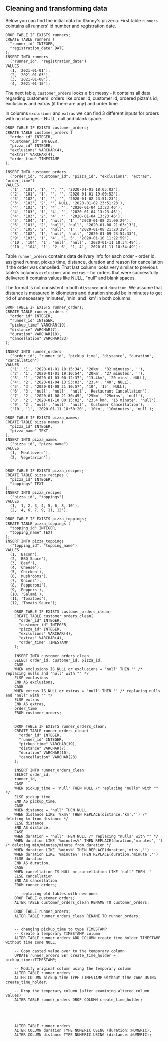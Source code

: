 ## Cleaning and transforming data

Below you can find the initial data for Danny's pizzeria. First table ```runners``` cointains all runners' id number and registration date.

```
DROP TABLE IF EXISTS runners;
CREATE TABLE runners (
  "runner_id" INTEGER,
  "registration_date" DATE
);
INSERT INTO runners
  ("runner_id", "registration_date")
VALUES
  (1, '2021-01-01'),
  (2, '2021-01-03'),
  (3, '2021-01-08'),
  (4, '2021-01-15');
```

The next table, ```customer_orders``` looks a bit messy - it contains all data regarding customers' orders like order id, customer id, ordered pizza's id, exclusions and extras (if there are any) and order time.

In columns ```exclusions``` and ```extras``` we can find 3 different inputs for orders with no changes - NULL, null and blank space.

```
DROP TABLE IF EXISTS customer_orders;
CREATE TABLE customer_orders (
  "order_id" INTEGER,
  "customer_id" INTEGER,
  "pizza_id" INTEGER,
  "exclusions" VARCHAR(4),
  "extras" VARCHAR(4),
  "order_time" TIMESTAMP
);

INSERT INTO customer_orders
  ("order_id", "customer_id", "pizza_id", "exclusions", "extras", "order_time")
VALUES
  ('1', '101', '1', '', '', '2020-01-01 18:05:02'),
  ('2', '101', '1', '', '', '2020-01-01 19:00:52'),
  ('3', '102', '1', '', '', '2020-01-02 23:51:23'),
  ('3', '102', '2', '', NULL, '2020-01-02 23:51:23'),
  ('4', '103', '1', '4', '', '2020-01-04 13:23:46'),
  ('4', '103', '1', '4', '', '2020-01-04 13:23:46'),
  ('4', '103', '2', '4', '', '2020-01-04 13:23:46'),
  ('5', '104', '1', 'null', '1', '2020-01-08 21:00:29'),
  ('6', '101', '2', 'null', 'null', '2020-01-08 21:03:13'),
  ('7', '105', '2', 'null', '1', '2020-01-08 21:20:29'),
  ('8', '102', '1', 'null', 'null', '2020-01-09 23:54:33'),
  ('9', '103', '1', '4', '1, 5', '2020-01-10 11:22:59'),
  ('10', '104', '1', 'null', 'null', '2020-01-11 18:34:49'),
  ('10', '104', '1', '2, 6', '1, 4', '2020-01-11 18:34:49');
```

Table ```runner_orders``` contains data delivery info for each order - order id, assigned runner, pickup time, distance, duration and reason for cancellation if the order was cancelled. That last column looks very similar to previous table's columns ```exclusions``` and ```extras``` - for orders that were successfully delivered it contains values like NULL, "null" and blank spaces.

The format is not consistent in both ```distance``` and ```duration```. We assume that distance is measured in kilometers and duration should be in minutes to get rid of unnecessary 'minutes', 'min' and 'km' in both columns.

```
DROP TABLE IF EXISTS runner_orders;
CREATE TABLE runner_orders (
  "order_id" INTEGER,
  "runner_id" INTEGER,
  "pickup_time" VARCHAR(19),
  "distance" VARCHAR(7),
  "duration" VARCHAR(10),
  "cancellation" VARCHAR(23)
);

INSERT INTO runner_orders
  ("order_id", "runner_id", "pickup_time", "distance", "duration", "cancellation")
VALUES
  ('1', '1', '2020-01-01 18:15:34', '20km', '32 minutes', ''),
  ('2', '1', '2020-01-01 19:10:54', '20km', '27 minutes', ''),
  ('3', '1', '2020-01-03 00:12:37', '13.4km', '20 mins', NULL),
  ('4', '2', '2020-01-04 13:53:03', '23.4', '40', NULL),
  ('5', '3', '2020-01-08 21:10:57', '10', '15', NULL),
  ('6', '3', 'null', 'null', 'null', 'Restaurant Cancellation'),
  ('7', '2', '2020-01-08 21:30:45', '25km', '25mins', 'null'),
  ('8', '2', '2020-01-10 00:15:02', '23.4 km', '15 minute', 'null'),
  ('9', '2', 'null', 'null', 'null', 'Customer Cancellation'),
  ('10', '1', '2020-01-11 18:50:20', '10km', '10minutes', 'null');
```

```
DROP TABLE IF EXISTS pizza_names;
CREATE TABLE pizza_names (
  "pizza_id" INTEGER,
  "pizza_name" TEXT
);
INSERT INTO pizza_names
  ("pizza_id", "pizza_name")
VALUES
  (1, 'Meatlovers'),
  (2, 'Vegetarian');


DROP TABLE IF EXISTS pizza_recipes;
CREATE TABLE pizza_recipes (
  "pizza_id" INTEGER,
  "toppings" TEXT
);
INSERT INTO pizza_recipes
  ("pizza_id", "toppings")
VALUES
  (1, '1, 2, 3, 4, 5, 6, 8, 10'),
  (2, '4, 6, 7, 9, 11, 12');

DROP TABLE IF EXISTS pizza_toppings;
CREATE TABLE pizza_toppings (
  "topping_id" INTEGER,
  "topping_name" TEXT
);
INSERT INTO pizza_toppings
  ("topping_id", "topping_name")
VALUES
  (1, 'Bacon'),
  (2, 'BBQ Sauce'),
  (3, 'Beef'),
  (4, 'Cheese'),
  (5, 'Chicken'),
  (6, 'Mushrooms'),
  (7, 'Onions'),
  (8, 'Pepperoni'),
  (9, 'Peppers'),
  (10, 'Salami'),
  (11, 'Tomatoes'),
  (12, 'Tomato Sauce');
 ``` 
  

```
    DROP TABLE IF EXISTS customer_orders_clean;
    CREATE TABLE customer_orders_clean(
      "order_id" INTEGER,
      "customer_id" INTEGER,
      "pizza_id" INTEGER,
      "exclusions" VARCHAR(4),
      "extras" VARCHAR(4),
      "order_time" TIMESTAMP
    );
    
    INSERT INTO customer_orders_clean
    SELECT order_id, customer_id, pizza_id, 
    CASE
    WHEN exclusions IS NULL or exclusions = 'null' THEN '' /* replacing nulls and "null" with "" */
    ELSE exclusions 
    END AS exclusions,
    CASE
    WHEN extras IS NULL or extras = 'null' THEN '' /* replacing nulls and "null" with "" */
    ELSE extras 
    END AS extras,
    order_time
    FROM customer_orders;
    
    
    DROP TABLE IF EXISTS runner_orders_clean;
    CREATE TABLE runner_orders_clean(
      "order_id" INTEGER,
      "runner_id" INTEGER,
      "pickup_time" VARCHAR(19),
      "distance" VARCHAR(7),
      "duration" VARCHAR(10),
      "cancellation" VARCHAR(23)
    );
    
    INSERT INTO runner_orders_clean
    SELECT order_id,
    runner_id, 
    CASE
    WHEN pickup_time = 'null' THEN NULL /* replacing "nulls" with "" */
    ELSE pickup_time 
    END AS pickup_time, 
    CASE
    WHEN distance = 'null' THEN NULL
    WHEN distance LIKE '%km%' THEN REPLACE(distance,'km','') /* deleting km from distance */
    ELSE distance
    END AS distance, 
    CASE
    WHEN duration = 'null' THEN NULL /* replacing "nulls" with "" */
    WHEN duration LIKE '%minutes%' THEN REPLACE(duration,'minutes','') /* deleting min/minutes/minute from duration */
    WHEN duration LIKE '%mins%' THEN REPLACE(duration,'mins','')
    WHEN duration LIKE '%minute%' THEN REPLACE(duration,'minute','') 
    ELSE duration
    END AS duration, 
    CASE
    WHEN cancellation IS NULL or cancellation LIKE 'null' THEN ''
    ELSE cancellation 
    END AS cancellation 
    FROM runner_orders;
    
    -- replacing old tables with new ones
    DROP TABLE customer_orders;
    ALTER TABLE customer_orders_clean RENAME TO customer_orders;
    
    DROP TABLE runner_orders;
    ALTER TABLE runner_orders_clean RENAME TO runner_orders;
    
    
    -- changing pickup_time to type TIMESTAMP
    -- Create a temporary TIMESTAMP column
    ALTER TABLE runner_orders ADD COLUMN create_time_holder TIMESTAMP without time zone NULL;
    
    -- Copy casted value over to the temporary column
    UPDATE runner_orders SET create_time_holder = pickup_time::TIMESTAMP;
    
    -- Modify original column using the temporary column
    ALTER TABLE runner_orders 
    ALTER COLUMN pickup_time TYPE TIMESTAMP without time zone USING create_time_holder;
    
    -- Drop the temporary column (after examining altered column values)
    ALTER TABLE runner_orders DROP COLUMN create_time_holder;
    
    
    
    
    
    ALTER TABLE runner_orders 
    ALTER COLUMN duration TYPE NUMERIC USING (duration::NUMERIC),
    ALTER COLUMN distance TYPE NUMERIC USING (distance::NUMERIC);
    
